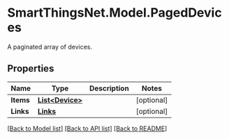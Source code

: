 # SmartThingsNet.Model.PagedDevices
A paginated array of devices.
## Properties

Name | Type | Description | Notes
------------ | ------------- | ------------- | -------------
**Items** | [**List&lt;Device&gt;**](Device.md) |  | [optional] 
**Links** | [**Links**](Links.md) |  | [optional] 

[[Back to Model list]](../README.md#documentation-for-models) [[Back to API list]](../README.md#documentation-for-api-endpoints) [[Back to README]](../README.md)

